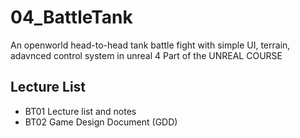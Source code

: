 # 04_BattleTank
An openworld head-to-head tank battle fight with simple UI, terrain, adavnced control system in unreal 4
Part of the UNREAL COURSE

## Lecture List
* BT01 Lecture list and notes
* BT02 Game Design Document (GDD)
